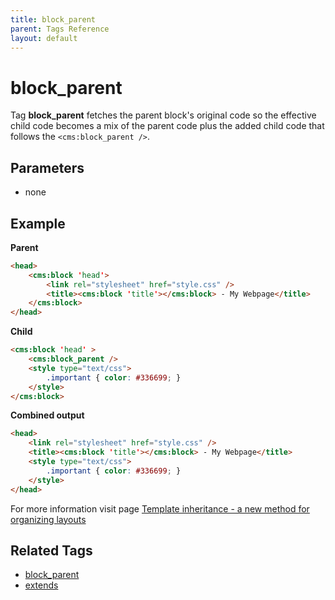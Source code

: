 ```yaml
---
title: block_parent
parent: Tags Reference
layout: default
---
```


# block_parent

Tag **block_parent** fetches the parent block's original code so the effective child code becomes a mix of the parent code plus the added child code that follows the `<cms:block_parent />`.

## Parameters

* none

## Example

**Parent**
```html
<head>
    <cms:block 'head'>
        <link rel="stylesheet" href="style.css" />
        <title><cms:block 'title'></cms:block> - My Webpage</title>
    </cms:block>
</head>
```

**Child**
```html
<cms:block 'head' >
    <cms:block_parent />
    <style type="text/css">
        .important { color: #336699; }
    </style>
</cms:block>
```

**Combined output**
```html
<head>
    <link rel="stylesheet" href="style.css" />
    <title><cms:block 'title'></cms:block> - My Webpage</title>
    <style type="text/css">
        .important { color: #336699; }
    </style>
</head>
```

For more information visit page [Template inheritance - a new method for organizing layouts](https://www.couchcms.com/forum/viewtopic.php?f=5&t=10984)

## Related Tags

* [block_parent](./block.html)
* [extends](./extends.html)
